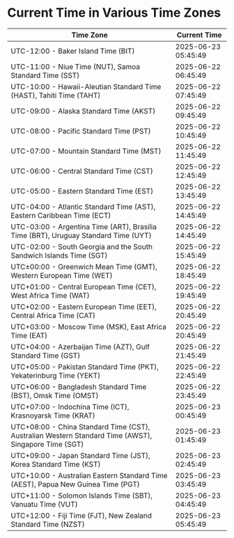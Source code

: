 # Current Time in Various Time Zones

| Time Zone | Current Time |
|-----------|--------------|
| UTC-12:00 - Baker Island Time (BIT) | 2025-06-23 05:45:49 |
| UTC-11:00 - Niue Time (NUT), Samoa Standard Time (SST) | 2025-06-22 06:45:49 |
| UTC-10:00 - Hawaii-Aleutian Standard Time (HAST), Tahiti Time (TAHT) | 2025-06-22 07:45:49 |
| UTC-09:00 - Alaska Standard Time (AKST) | 2025-06-22 09:45:49 |
| UTC-08:00 - Pacific Standard Time (PST) | 2025-06-22 10:45:49 |
| UTC-07:00 - Mountain Standard Time (MST) | 2025-06-22 11:45:49 |
| UTC-06:00 - Central Standard Time (CST) | 2025-06-22 12:45:49 |
| UTC-05:00 - Eastern Standard Time (EST) | 2025-06-22 13:45:49 |
| UTC-04:00 - Atlantic Standard Time (AST), Eastern Caribbean Time (ECT) | 2025-06-22 14:45:49 |
| UTC-03:00 - Argentina Time (ART), Brasília Time (BRT), Uruguay Standard Time (UYT) | 2025-06-22 14:45:49 |
| UTC-02:00 - South Georgia and the South Sandwich Islands Time (SGT) | 2025-06-22 15:45:49 |
| UTC±00:00 - Greenwich Mean Time (GMT), Western European Time (WET) | 2025-06-22 18:45:49 |
| UTC+01:00 - Central European Time (CET), West Africa Time (WAT) | 2025-06-22 19:45:49 |
| UTC+02:00 - Eastern European Time (EET), Central Africa Time (CAT) | 2025-06-22 20:45:49 |
| UTC+03:00 - Moscow Time (MSK), East Africa Time (EAT) | 2025-06-22 20:45:49 |
| UTC+04:00 - Azerbaijan Time (AZT), Gulf Standard Time (GST) | 2025-06-22 21:45:49 |
| UTC+05:00 - Pakistan Standard Time (PKT), Yekaterinburg Time (YEKT) | 2025-06-22 22:45:49 |
| UTC+06:00 - Bangladesh Standard Time (BST), Omsk Time (OMST) | 2025-06-22 23:45:49 |
| UTC+07:00 - Indochina Time (ICT), Krasnoyarsk Time (KRAT) | 2025-06-23 00:45:49 |
| UTC+08:00 - China Standard Time (CST), Australian Western Standard Time (AWST), Singapore Time (SGT) | 2025-06-23 01:45:49 |
| UTC+09:00 - Japan Standard Time (JST), Korea Standard Time (KST) | 2025-06-23 02:45:49 |
| UTC+10:00 - Australian Eastern Standard Time (AEST), Papua New Guinea Time (PGT) | 2025-06-23 03:45:49 |
| UTC+11:00 - Solomon Islands Time (SBT), Vanuatu Time (VUT) | 2025-06-23 04:45:49 |
| UTC+12:00 - Fiji Time (FJT), New Zealand Standard Time (NZST) | 2025-06-23 05:45:49 |
